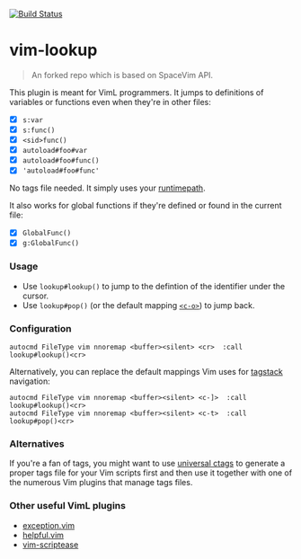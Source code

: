 [![Build Status](https://travis-ci.org/mhinz/vim-lookup.svg?branch=master)](https://travis-ci.org/mhinz/vim-lookup)

# vim-lookup
> An forked repo which is based on SpaceVim API.

This plugin is meant for VimL programmers. It jumps to definitions of variables
or functions even when they're in other files:

- [x] `s:var`
- [x] `s:func()`
- [x] `<sid>func()`
- [x] `autoload#foo#var`
- [x] `autoload#foo#func()`
- [x] `'autoload#foo#func'`

No tags file needed. It simply uses your
[runtimepath](https://neovim.io/doc/user/options.html#'rtp').

It also works for global functions if they're defined or found in the current
file:

- [x] `GlobalFunc()`
- [x] `g:GlobalFunc()`

### Usage

- Use `lookup#lookup()` to jump to the defintion of the identifier under the
  cursor.
- Use `lookup#pop()` (or the default mapping
  [`<c-o>`](https://github.com/mhinz/vim-galore/#changelist-jumplist)) to jump
  back.

### Configuration

```viml
autocmd FileType vim nnoremap <buffer><silent> <cr>  :call lookup#lookup()<cr>
```

Alternatively, you can replace the default mappings Vim uses for
[tagstack](https://neovim.io/doc/user/tagsrch.html#tag-stack) navigation:

```viml
autocmd FileType vim nnoremap <buffer><silent> <c-]>  :call lookup#lookup()<cr>
autocmd FileType vim nnoremap <buffer><silent> <c-t>  :call lookup#pop()<cr>
```

### Alternatives

If you're a fan of tags, you might want to use [universal
ctags](https://github.com/universal-ctags/ctags) to generate a proper tags file
for your Vim scripts first and then use it together with one of the numerous Vim
plugins that manage tags files.

### Other useful VimL plugins

- [exception.vim](https://github.com/tweekmonster/exception.vim)
- [helpful.vim](https://github.com/tweekmonster/helpful.vim)
- [vim-scriptease](https://github.com/tpope/vim-scriptease)
